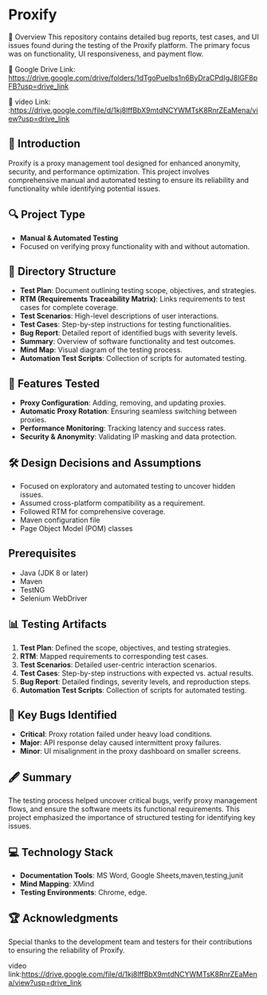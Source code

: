 

# Proxify

📝 Overview
This repository contains detailed bug reports, test cases, and UI issues found during the testing of the Proxify platform. The primary focus was on functionality, UI responsiveness, and payment flow.

📂 Google Drive Link: https://drive.google.com/drive/folders/1dTgoPuelbs1n6ByDraCPdIgJ8lGF8pFB?usp=drive_link

🎥 video Link: :https://drive.google.com/file/d/1kj8lffBbX9mtdNCYWMTsK8RnrZEaMena/view?usp=drive_link


## 📝 Introduction
Proxify is a proxy management tool designed for enhanced anonymity, security, and performance optimization. This project involves comprehensive manual and automated testing to ensure its reliability and functionality while identifying potential issues.

## 🔍 Project Type
- **Manual & Automated Testing**
- Focused on verifying proxy functionality with and without automation.

## 📁 Directory Structure
- **Test Plan**: Document outlining testing scope, objectives, and strategies.
- **RTM (Requirements Traceability Matrix)**: Links requirements to test cases for complete coverage.
- **Test Scenarios**: High-level descriptions of user interactions.
- **Test Cases**: Step-by-step instructions for testing functionalities.
- **Bug Report**: Detailed report of identified bugs with severity levels.
- **Summary**: Overview of software functionality and test outcomes.
- **Mind Map**: Visual diagram of the testing process.
- **Automation Test Scripts**: Collection of scripts for automated testing.

## 🎯 Features Tested
- **Proxy Configuration**: Adding, removing, and updating proxies.
- **Automatic Proxy Rotation**: Ensuring seamless switching between proxies.
- **Performance Monitoring**: Tracking latency and success rates.
- **Security & Anonymity**: Validating IP masking and data protection.
  

## 🛠️ Design Decisions and Assumptions
- Focused on exploratory and automated testing to uncover hidden issues.
- Assumed cross-platform compatibility as a requirement.
- Followed RTM for comprehensive coverage.
- Maven configuration file
-  Page Object Model (POM) classes
  ## Prerequisites
- Java (JDK 8 or later)
- Maven
- TestNG
- Selenium WebDriver

## 📊 Testing Artifacts
1. **Test Plan**: Defined the scope, objectives, and testing strategies.
2. **RTM**: Mapped requirements to corresponding test cases.
3. **Test Scenarios**: Detailed user-centric interaction scenarios.
4. **Test Cases**: Step-by-step instructions with expected vs. actual results.
5. **Bug Report**: Detailed findings, severity levels, and reproduction steps.
6. **Automation Test Scripts**: Collection of scripts for automated testing.



## 🐞 Key Bugs Identified
- **Critical**: Proxy rotation failed under heavy load conditions.
- **Major**: API response delay caused intermittent proxy failures.
- **Minor**: UI misalignment in the proxy dashboard on smaller screens.


## 🖋️ Summary
The testing process helped uncover critical bugs, verify proxy management flows, and ensure the software meets its functional requirements. This project emphasized the importance of structured testing for identifying key issues.

## 💻 Technology Stack
- **Documentation Tools**: MS Word, Google Sheets,maven,testing,junit
- **Mind Mapping**: XMind
- **Testing Environments**: Chrome, edge.

## 🏆 Acknowledgments
Special thanks to the development team and testers for their contributions to ensuring the reliability of Proxify.



video link:https://drive.google.com/file/d/1kj8lffBbX9mtdNCYWMTsK8RnrZEaMena/view?usp=drive_link
